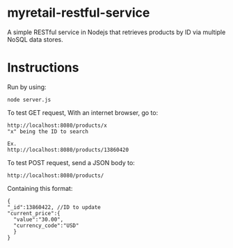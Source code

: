 # myretail-restful-service
A simple RESTful service in Nodejs that retrieves products by ID via multiple NoSQL data stores.

# Instructions
Run by using:
```
node server.js
```

To test GET request, With an internet browser, go to:
```
http://localhost:8080/products/x
"x" being the ID to search

Ex.
http://localhost:8080/products/13860420
```

To test POST request, send a JSON body to:
```
http://localhost:8080/products/
```
Containing this format:
```
{
"_id":13860422, //ID to update
"current_price":{
  "value":"30.00",
  "currency_code":"USD"
  }
}
```
